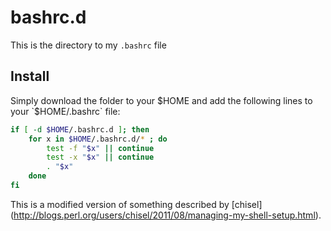 bashrc.d
========
This is the directory to my `.bashrc` file

Install
-------

Simply download the folder to your $HOME and add the following lines to your `$HOME/.bashrc` file:

```bash
if [ -d $HOME/.bashrc.d ]; then
    for x in $HOME/.bashrc.d/* ; do
        test -f "$x" || continue
        test -x "$x" || continue
        . "$x"
    done
fi
```

This is a modified version of something described by [chisel] (http://blogs.perl.org/users/chisel/2011/08/managing-my-shell-setup.html).
